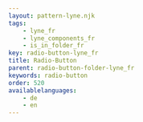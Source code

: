 ```yaml
---
layout: pattern-lyne.njk
tags: 
    - lyne_fr
    - lyne_components_fr
    - is_in_folder_fr
key: radio-button-lyne_fr
title: Radio-Button
parent: radio-button-folder-lyne_fr
keywords: radio-button
order: 520
availablelanguages: 
    - de
    - en
---
```

